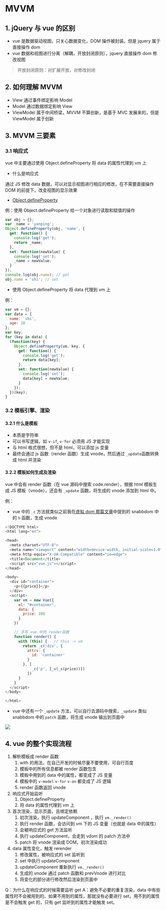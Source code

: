 # MVVM

## 1. jQuery 与 vue 的区别

- vue 是数据驱动视图，只关心数据变化，DOM 操作被封装。但是 jquery 属于直接操作 dom
- vue 数据和视图进行分离（解耦，开放封闭原则），jquery 直接操作 dom 修改视图

> 开放封闭原则：对扩展开放，对修改封闭

## 2. 如何理解 MVVM

- View 通过事件绑定影响 Model
- Model 通过数据绑定影响 View
- ViewModel 属于中间桥梁，MVVM 不算创新，是基于 MVC 发展来的，但是 ViewModel 属于创新

## 3. MVVM 三要素

### 3.1 响应式

vue 中主要通过使用 Object.defineProperty 将 data 的属性代理到 vm 上

- 什么是响应式

通过 JS 修改 data 数据，可以对显示视图进行相应的修改，在不需要直接操作 DOM 的前提下，改变视图的显示效果

- [Object.defineProperty](<https://msdn.microsoft.com/library/ff800817(v=vs.94).aspx>)

例：使用 Object.defineProperty 给一个对象进行读取和赋值的操作

```javascript
var obj = {};
var _name = 'yanping';
Object.defineProperty(obj, 'name', {
  get: function() {
    console.log('get');
    return _name;
  },
  set: function(newValue) {
    console.log('set');
    _name = newValue;
  }
});
console.log(obj.name); // get
obj.name = 'shi'; // set
```

- 使用 Object.defineProperty 将 data 代理到 vm 上

例：

```javascript
var vm = {};
var data = {
  name: 'shi',
  age: 20
};
var key;
for (key in data) {
  (function(key) {
    Object.defineProperty(vm, key, {
      get: function() {
        console.log('get');
        return data[key];
      },
      set: function(newValue) {
        console.log('set');
        data[key] = newValue;
      }
    });
  })(key);
}
```

### 3.2 模板引擎、渲染

#### 3.2.1 什么是模板

- 本质是字符串
- 可以书写逻辑，如 `v-if`, `v-for` 必须用 JS 才能实现
- 与 html 格式很想，但不是 html，可以添加 js 变量
- 最终会通过 js 函数（render 函数）生成 vnode，然后通过 `_update`函数转换成 html 并渲染

#### 3.2.2 模板如何生成及渲染

vue 中会有 render 函数（在 vue 源码中搜索 code.render），根据 html 模板生成 JS 模板（vnode），还会有 `_update` 函数，将生成的 vnode 添加到 html 中。

例：

- vue 中的 `_c` 方法就类似之前我在[虚拟 dom 那篇文章](https://juejin.im/post/5b5474f3e51d45199358ac1e)中提到的 snabbdom 中的 `h` 函数，生成 vnode

```javascript
<!DOCTYPE html>
<html lang="en">

<head>
  <meta charset="UTF-8">
  <meta name="viewport" content="width=device-width, initial-scale=1.0">
  <meta http-equiv="X-UA-Compatible" content="ie=edge">
  <title>Document</title>
  <script src="vue.js"></script>
</head>

<body>
  <div id="container">
    <p>{{price}}</p>
  </div>
  <script>
    var vm = new Vue({
      el: "#container",
      data: {
        price: 100
      }
    })

    // 手写 vue 中的 render函数
    function render() {
      with (this) {   // this -> vm
        return _c('div', {
          attrs: {
            id: 'container'
          }
        }, [
            _c('p', [_v(_s(price))])
          ])
      }
    }
  </script>
</body>

</html>
```

- vue 中还有一个 `_update` 方法，可以自行去源码中搜索，`_update` 类似 snabbdom 中的 `patch` 函数，将生成 vnode 输出到页面中

![](http://cdn.jinyueyue.cn/15322516539230.jpg)

## 4. vue 的整个实现流程

1. 解析模板成 render 函数
   1. with 的用法，在自己开发的时候尽量不要使用，可自行百度
   2. 模板中的所有信息都被 render 函数包含
   3. 模板中用到的 data 中的属性，都变成了 JS 变量
   4. 模板中的 `v-model` `v-for` `v-on` 都变成了 JS 逻辑
   5. render 函数返回 vnode
2. 响应式开始监听
   1. Object.defineProperty
   2. 将 data 的属性代理到 vm 上
3. 首次渲染，显示页面，且绑定依赖
   1. 初次渲染，执行 updateComponent ，执行 `vm._render()`
   2. 执行 render 函数，会访问到 vm 下的 JS 变量（也就是 data 中的属性）
   3. 会被响应式的 get 方法监听
   4. 执行 updateComponent，会走到 vdom 的 patch 方法中
   5. patch 将 vnode 渲染成 DOM，初次渲染成功
4. data 属性变化，触发 rerender
   1. 修改属性，被响应式的 set 监听到
   2. set 中执行 updateComponent
   3. updateComponent 重新执行 `vm._render()`
   4. 生成的 vnode 通过 patch 函数和 prevVnode 进行对比
   5. 将变化的部分进行修改然后渲染到页面中

Q：为什么在响应式的时候需要监听 get
A：避免不必要的重复渲染，data 中有些属性时不会被用到的，如果不用到的属性，那就没有必要进行 set，用不到的属性是不会触发 get 的，只有 get 监听到的属性才能触发 set。
